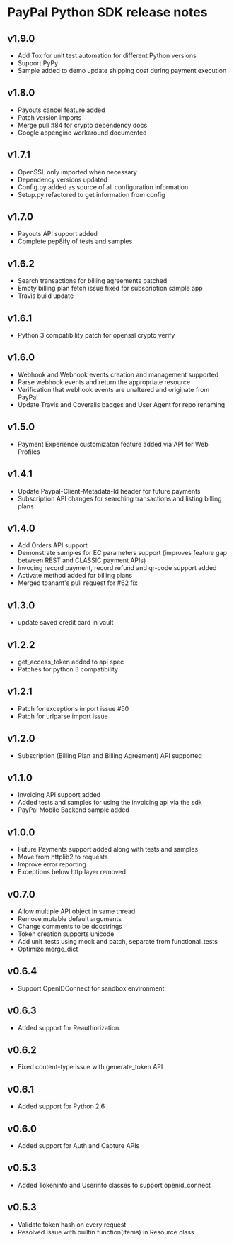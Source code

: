 PayPal Python SDK release notes
============================

v1.9.0
----
* Add Tox for unit test automation for different Python versions
* Support PyPy
* Sample added to demo update shipping cost during payment execution

v1.8.0
----
* Payouts cancel feature added
* Patch version imports
* Merge pull #84 for crypto dependency docs
* Google appengine workaround documented

v1.7.1
----
* OpenSSL only imported when necessary
* Dependency versions updated
* Config.py added as source of all configuration information
* Setup.py refactored to get information from config

v1.7.0
----
* Payouts API support added
* Complete pep8ify of tests and samples

v1.6.2
-----
* Search transactions for billing agreements patched
* Empty billing plan fetch issue fixed for subscription sample app
* Travis build update

v1.6.1
-----
* Python 3 compatibility patch for openssl crypto verify

v1.6.0
-----
* Webhook and Webhook events creation and management supported
* Parse webhook events and return the appropriate resource
* Verification that webhook events are unaltered and originate from PayPal
* Update Travis and Coveralls badges and User Agent for repo renaming

v1.5.0
-----
* Payment Experience customizaton feature added via API for Web Profiles

v1.4.1
-----
* Update Paypal-Client-Metadata-Id header for future payments
* Subscription API changes for searching transactions and listing billing plans

v1.4.0
-----
* Add Orders API support
* Demonstrate samples for EC parameters support (improves feature gap between REST and CLASSIC payment APIs)
* Invocing record payment, record refund and qr-code support added
* Activate method added for billing plans
* Merged toanant's pull request for #62 fix

v1.3.0
-----
* update saved credit card in vault

v1.2.2
-----
* get_access_token added to api spec
* Patches for python 3 compatibility

v1.2.1
-----
* Patch for exceptions import issue #50
* Patch for urlparse import issue

v1.2.0
-----
* Subscription (Billing Plan and Billing Agreement) API supported

v1.1.0
-----
* Invoicing API support added 
* Added tests and samples for using the invoicing api via the sdk
* PayPal Mobile Backend sample added

v1.0.0
-----
* Future Payments support added along with tests and samples
* Move from httplib2 to requests
* Improve error reporting
* Exceptions below http layer removed

v0.7.0
-----
* Allow multiple API object in same thread
* Remove mutable default arguments
* Change comments to be docstrings
* Token creation supports unicode
* Add unit_tests using mock and patch, separate from functional_tests
* Optimize merge_dict

v0.6.4
-----
* Support OpenIDConnect for sandbox environment

v0.6.3
-----
* Added support for Reauthorization.

v0.6.2
-----
* Fixed content-type issue with generate_token API

v0.6.1
-----
* Added support for Python 2.6

v0.6.0
-----
* Added support for Auth and Capture APIs

v0.5.3
-----
* Added Tokeninfo and Userinfo classes to support openid_connect

v0.5.3
-----
* Validate token hash on every request
* Resolved issue with builtin function(items) in Resource class